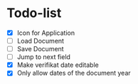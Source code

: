 Todo-list
=========

- [x] Icon for Application
- [ ] Load Document
- [ ] Save Document
- [ ] Jump to next field
- [x] Make verifikat date editable
- [x] Only allow dates of the document year
